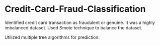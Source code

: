 # Credit-Card-Fraud-Classification
Identified credit card transaction as fraudulent or genuine.
It was a highly imbalanced dataset. 
Used Smote technique to balance the dataset.

Utilized multiple tree algorithms for prediction.
